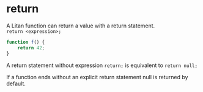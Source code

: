 # return

A Litan function can return a value with a return statement.  
`return <expression>;`

```js
function f() {
    return 42;
}
```

A return statement without expression `return;` is equivalent to `return null;`

If a function ends without an explicit return statement null is returned by default.

